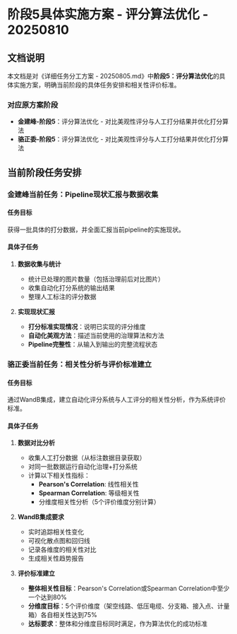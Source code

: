 # 阶段5具体实施方案 - 评分算法优化 - 20250810

## 文档说明
本文档是对《详细任务分工方案 - 20250805.md》中**阶段5：评分算法优化**的具体实施方案，明确当前阶段的具体任务安排和相关性评价标准。

### 对应原方案阶段
- **金建峰-阶段5**：评分算法优化 - 对比美观性评分与人工打分结果并优化打分算法
- **骆正委-阶段5**：评分算法优化 - 对比美观性评分与人工打分结果并优化打分算法

## 当前阶段任务安排

### 金建峰当前任务：Pipeline现状汇报与数据收集

#### 任务目标
获得一批具体的打分数据，并全面汇报当前pipeline的实施现状。

#### 具体子任务
1. **数据收集与统计**
   - 统计已处理的图片数量（包括治理前后对比图片）
   - 收集自动化打分系统的输出结果
   - 整理人工标注的评分数据

2. **实现现状汇报**
   - **打分标准实现情况**：说明已实现的评分维度
   - **自动化美观方法**：描述当前使用的治理算法和方法
   - **Pipeline完整性**：从输入到输出的完整流程状态

### 骆正委当前任务：相关性分析与评价标准建立

#### 任务目标
通过WandB集成，建立自动化评分系统与人工评分的相关性分析，作为系统评价标准。

#### 具体子任务
1. **数据对比分析**
   - 收集人工打分数据（从标注数据目录获取）
   - 对同一批数据运行自动化治理+打分系统
   - 计算以下相关性指标：
     - **Pearson's Correlation**: 线性相关性
     - **Spearman Correlation**: 等级相关性
     - 分维度相关性分析（5个评价维度分别计算）

2. **WandB集成要求**
   - 实时追踪相关性变化
   - 可视化散点图和回归线
   - 记录各维度的相关性对比
   - 生成相关性趋势报告

3. **评价标准建立**
   - **整体相关性目标**：Pearson's Correlation或Spearman Correlation中至少一个达到80%
   - **分维度目标**：5个评价维度（架空线路、低压电缆、分支箱、接入点、计量箱）各自相关性达到75%
   - **达标要求**：整体和分维度目标同时满足，作为算法优化的成功标准